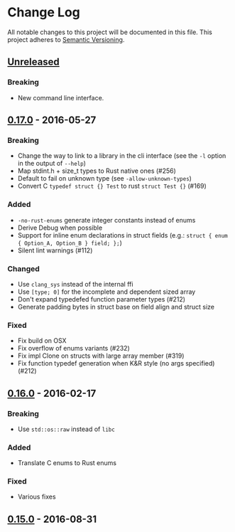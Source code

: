 # Change Log

All notable changes to this project will be documented in this file.
This project adheres to [Semantic Versioning](http://semver.org/).

## [Unreleased]
### Breaking
- New command line interface.

## [0.17.0] - 2016-05-27
### Breaking
- Change the way to link to a library in the cli interface (see the `-l` option
  in the output of `--help`)
- Map stdint.h + size_t types to Rust native ones (#256)
- Default to fail on unknown type (see `-allow-unknown-types`)
- Convert C `typedef struct {} Test` to rust `struct Test {}` (#169)

### Added
- `-no-rust-enums` generate integer constants instead of enums
- Derive Debug when possible
- Support for inline enum declarations in struct fields (e.g.: `struct { enum { Option_A, Option_B } field; };`)
- Silent lint warnings (#112)

### Changed
- Use `clang_sys` instead of the internal ffi
- Use `[type; 0]` for the incomplete and dependent sized array
- Don't expand typedefed function parameter types (#212)
- Generate padding bytes in struct base on field align and struct size

### Fixed
- Fix build on OSX
- Fix overflow of enums variants (#232)
- Fix impl Clone on structs with large array member (#319)
- Fix function typedef generation when K&R style (no args specified) (#212)


## [0.16.0] - 2016-02-17
### Breaking
- Use `std::os::raw` instead of `libc`

### Added
- Translate C enums to Rust enums

### Fixed
- Various fixes

## [0.15.0] - 2016-08-31

[Unreleased]: https://github.com/crabtw/rust-bindgen/compare/0.17...HEAD
[0.17.0]: https://github.com/crabtw/rust-bindgen/compare/0.16...0.17
[0.16.0]: https://github.com/crabtw/rust-bindgen/compare/0.15...0.16
[0.15.0]: https://github.com/crabtw/rust-bindgen/compare/0.14...0.15
